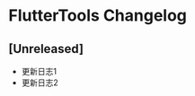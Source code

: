 <!-- Keep a Changelog guide -> https://keepachangelog.com -->

# FlutterTools Changelog

## [Unreleased]
- 更新日志1
- 更新日志2